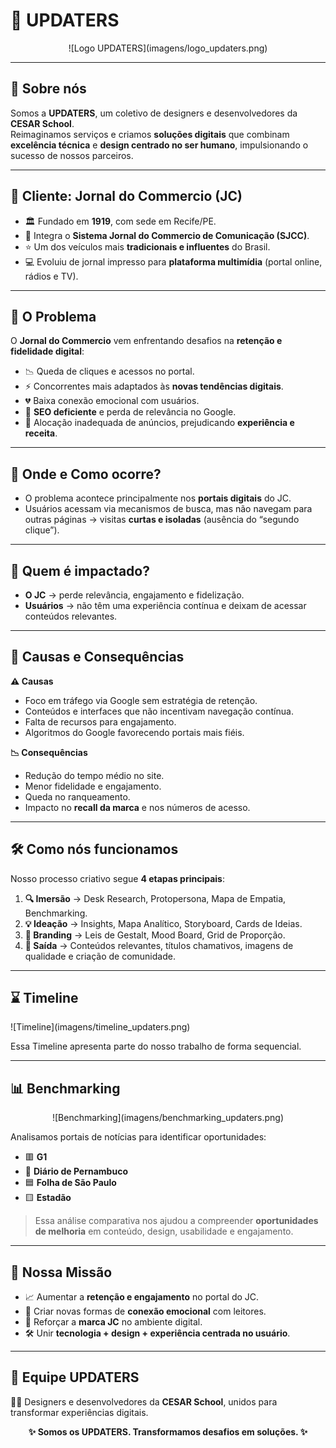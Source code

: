 # 🚀 UPDATERS  

<p align="center">
  ![Logo UPDATERS](imagens/logo_updaters.png)
  </p>

---

## 📌 Sobre nós  
Somos a **UPDATERS**, um coletivo de designers e desenvolvedores da **CESAR School**.  
Reimaginamos serviços e criamos **soluções digitais** que combinam **excelência técnica** e **design centrado no ser humano**, impulsionando o sucesso de nossos parceiros.  

---

## 📰 Cliente: Jornal do Commercio (JC)  
- 🏛 Fundado em **1919**, com sede em Recife/PE.  
- 📰 Integra o **Sistema Jornal do Commercio de Comunicação (SJCC)**.  
- ⭐ Um dos veículos mais **tradicionais e influentes** do Brasil.  
- 💻 Evoluiu de jornal impresso para **plataforma multimídia** (portal online, rádios e TV).  

---

## 🎯 O Problema  
O **Jornal do Commercio** vem enfrentando desafios na **retenção e fidelidade digital**:

- 📉 Queda de cliques e acessos no portal.  
- ⚡ Concorrentes mais adaptados às **novas tendências digitais**.  
- 💔 Baixa conexão emocional com usuários.  
- 🔎 **SEO deficiente** e perda de relevância no Google.  
- 📢 Alocação inadequada de anúncios, prejudicando **experiência e receita**.  

---

## 📍 Onde e Como ocorre?  
- O problema acontece principalmente nos **portais digitais** do JC.  
- Usuários acessam via mecanismos de busca, mas não navegam para outras páginas → visitas **curtas e isoladas** (ausência do “segundo clique”).  

---

## 👥 Quem é impactado?  
- **O JC** → perde relevância, engajamento e fidelização.  
- **Usuários** → não têm uma experiência contínua e deixam de acessar conteúdos relevantes.  

---

## 🔎 Causas e Consequências  

**⚠️ Causas**  
- Foco em tráfego via Google sem estratégia de retenção.  
- Conteúdos e interfaces que não incentivam navegação contínua.  
- Falta de recursos para engajamento.  
- Algoritmos do Google favorecendo portais mais fiéis.  

**📉 Consequências**  
- Redução do tempo médio no site.  
- Menor fidelidade e engajamento.  
- Queda no ranqueamento.  
- Impacto no **recall da marca** e nos números de acesso.  

---

## 🛠️ Como nós funcionamos  

Nosso processo criativo segue **4 etapas principais**:  

1. **🔍 Imersão** → Desk Research, Protopersona, Mapa de Empatia, Benchmarking.  
2. **💡 Ideação** → Insights, Mapa Analítico, Storyboard, Cards de Ideias.  
3. **🎨 Branding** → Leis de Gestalt, Mood Board, Grid de Proporção.  
4. **🚀 Saída** → Conteúdos relevantes, títulos chamativos, imagens de qualidade e criação de comunidade.  

---

## ⌛ Timeline

<p aling="center">
  ![Timeline](imagens/timeline_updaters.png)
</p>

Essa Timeline apresenta parte do nosso trabalho de forma sequencial.

---

## 📊 Benchmarking  

<p align="center">
  ![Benchmarking](imagens/benchmarking_updaters.png)
</p>

Analisamos portais de notícias para identificar oportunidades:  

- 🟥 **G1**  
- 📰 **Diário de Pernambuco**  
- 🟦 **Folha de São Paulo**  
- 🟨 **Estadão**  

> Essa análise comparativa nos ajudou a compreender **oportunidades de melhoria** em conteúdo, design, usabilidade e engajamento.  

---

## 🚀 Nossa Missão  
- 📈 Aumentar a **retenção e engajamento** no portal do JC.  
- 💌 Criar novas formas de **conexão emocional** com leitores.  
- 🔎 Reforçar a **marca JC** no ambiente digital.  
- 🛠️ Unir **tecnologia + design + experiência centrada no usuário**.  

---

## 👥 Equipe UPDATERS  
👨‍💻 Designers e desenvolvedores da **CESAR School**, unidos para transformar experiências digitais.  

<p align="center">
  <b>✨ Somos os UPDATERS. Transformamos desafios em soluções. ✨</b>
</p>
